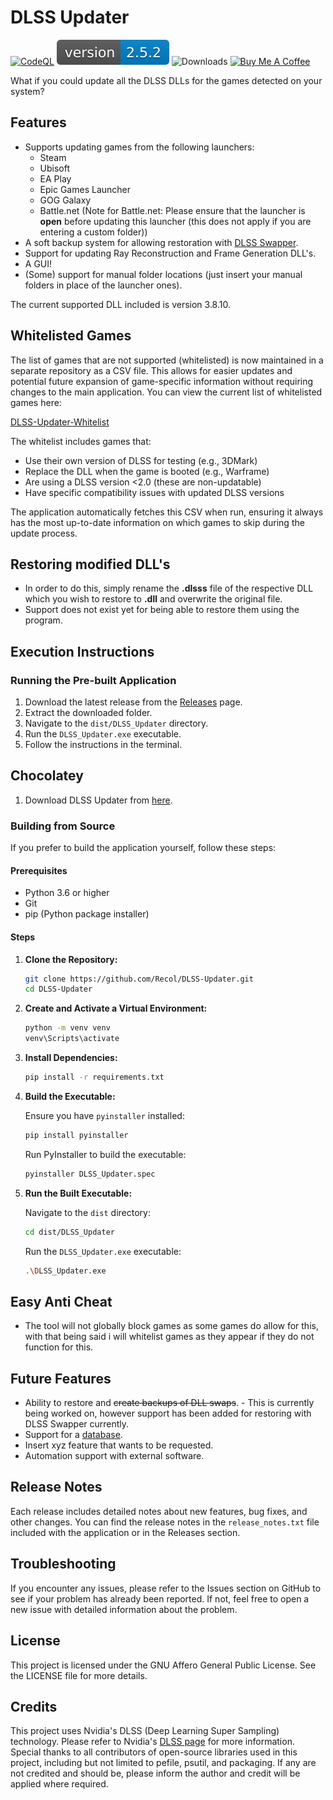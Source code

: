 # DLSS Updater

[![CodeQL](https://github.com/Recol/DLSS-Updater/actions/workflows/github-code-scanning/codeql/badge.svg)](https://github.com/Recol/DLSS-Updater/actions?query=workflow%3ACodeQL)
![Version](./version.svg)
![Downloads](https://img.shields.io/badge/Downloads-23530-blue)
[![Buy Me A Coffee](https://img.shields.io/badge/Buy%20Me%20A%20Coffee-donate-yellow.svg)](https://buymeacoffee.com/decouk)


What if you could update all the DLSS DLLs for the games detected on your system?

## Features

- Supports updating games from the following launchers:
  - Steam
  - Ubisoft
  - EA Play
  - Epic Games Launcher
  - GOG Galaxy
  - Battle.net (Note for Battle.net: Please ensure that the launcher is **open** before updating this launcher (this does not apply if you are entering a custom folder))
- A soft backup system for allowing restoration with [DLSS Swapper](https://github.com/beeradmoore/dlss-swapper).
- Support for updating Ray Reconstruction and Frame Generation DLL's.
- A GUI!
- (Some) support for manual folder locations (just insert your manual folders in place of the launcher ones).

The current supported DLL included is version 3.8.10.

## Whitelisted Games

The list of games that are not supported (whitelisted) is now maintained in a separate repository as a CSV file. This allows for easier updates and potential future expansion of game-specific information without requiring changes to the main application. You can view the current list of whitelisted games here:

[DLSS-Updater-Whitelist](https://github.com/Recol/DLSS-Updater-Whitelist/blob/main/whitelist.csv)

The whitelist includes games that:
- Use their own version of DLSS for testing (e.g., 3DMark)
- Replace the DLL when the game is booted (e.g., Warframe)
- Are using a DLSS version <2.0 (these are non-updatable)
- Have specific compatibility issues with updated DLSS versions

The application automatically fetches this CSV when run, ensuring it always has the most up-to-date information on which games to skip during the update process.

## Restoring modified DLL's
- In order to do this, simply rename the **.dlsss** file of the respective DLL which you wish to restore to **.dll** and overwrite the original file. 
- Support does not exist yet for being able to restore them using the program.

## Execution Instructions

### Running the Pre-built Application

1. Download the latest release from the [Releases](https://github.com/Recol/DLSS-Updater/releases) page.
2. Extract the downloaded folder.
3. Navigate to the `dist/DLSS_Updater` directory.
4. Run the `DLSS_Updater.exe` executable.
5. Follow the instructions in the terminal.

## Chocolatey

1. Download DLSS Updater from [here](https://community.chocolatey.org/packages/dlss-updater/).


### Building from Source

If you prefer to build the application yourself, follow these steps:

#### Prerequisites

- Python 3.6 or higher
- Git
- pip (Python package installer)

#### Steps

1. **Clone the Repository:**

    ```sh
    git clone https://github.com/Recol/DLSS-Updater.git
    cd DLSS-Updater
    ```

2. **Create and Activate a Virtual Environment:**

    ```sh
    python -m venv venv
    venv\Scripts\activate
    ```

3. **Install Dependencies:**

    ```sh
    pip install -r requirements.txt
    ```

4. **Build the Executable:**

    Ensure you have `pyinstaller` installed:

    ```sh
    pip install pyinstaller
    ```

    Run PyInstaller to build the executable:

    ```sh
    pyinstaller DLSS_Updater.spec
    ```

5. **Run the Built Executable:**

    Navigate to the `dist` directory:

    ```sh
    cd dist/DLSS_Updater
    ```

    Run the `DLSS_Updater.exe` executable:

    ```sh
    .\DLSS_Updater.exe
    ```

## Easy Anti Cheat
- The tool will not globally block games as some games do allow for this, with that being said i will whitelist games as they appear if they do not function for this.

## Future Features

- Ability to restore and ~~create backups of DLL swaps~~. - This is currently being worked on, however support has been added for restoring with DLSS Swapper currently.
- Support for a [database](https://github.com/Recol/DLSS-Updater/issues/9).
- Insert xyz feature that wants to be requested.
- Automation support with external software.

## Release Notes

Each release includes detailed notes about new features, bug fixes, and other changes. You can find the release notes in the `release_notes.txt` file included with the application or in the Releases section.

## Troubleshooting

If you encounter any issues, please refer to the Issues section on GitHub to see if your problem has already been reported. If not, feel free to open a new issue with detailed information about the problem.

## License

This project is licensed under the GNU Affero General Public License. See the LICENSE file for more details.

## Credits

This project uses Nvidia's DLSS (Deep Learning Super Sampling) technology. Please refer to Nvidia's [DLSS page](https://www.nvidia.com/en-us/geforce/technologies/dlss/) for more information. Special thanks to all contributors of open-source libraries used in this project, including but not limited to pefile, psutil, and packaging. If any are not credited and should be, please inform the author and credit will be applied where required.
